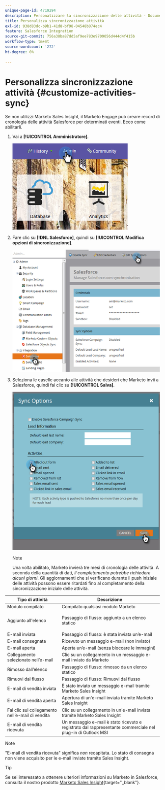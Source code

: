 ```yaml
---
unique-page-id: 4719294
description: Personalizzare la sincronizzazione delle attività - Documentazione di Marketo - Documentazione del prodotto
title: Personalizza sincronizzazione attività
exl-id: 938d83dc-b9b1-41d8-bf98-04548b074ec4
feature: Salesforce Integration
source-git-commit: 756a38ba87dd5af9ee783e9709056d444d4f415b
workflow-type: tm+mt
source-wordcount: '272'
ht-degree: 0%

---
```


# Personalizza sincronizzazione attività {#customize-activities-sync}

Se non utilizzi Marketo Sales Insight, il Marketo Engage può creare record di cronologia delle attività Salesforce per determinati eventi. Ecco come abilitarli.

1. Vai a **[!UICONTROL Amministratore]**.

   ![](assets/admin.png)

1. Fare clic su **[!DNL Salesforce]**, quindi su **[!UICONTROL Modifica opzioni di sincronizzazione]**.

   ![](assets/two-1.png)

1. Seleziona le caselle accanto alle attività che desideri che Marketo invii a Salesforce, quindi fai clic su **[!UICONTROL Salva]**.

   ![](assets/three-1.png)

   >[!NOTE]
   >
   >Una volta abilitato, Marketo invierà tre mesi di cronologia delle attività. A seconda della quantità di dati, _il completamento potrebbe richiedere alcuni giorni_. Gli aggiornamenti che si verificano durante il push iniziale delle attività possono essere ritardati fino al completamento della sincronizzazione iniziale delle attività.

<table> 
 <colgroup> 
  <col> 
  <col> 
 </colgroup> 
 <thead> 
  <tr> 
   <th>Tipo di attività</th> 
   <th>Descrizione</th> 
  </tr> 
 </thead> 
 <tbody> 
  <tr> 
   <td>Modulo compilato</td> 
   <td>Compilato qualsiasi modulo Marketo</td> 
  </tr> 
  <tr> 
   <td>Aggiunto all'elenco</td> 
   <td><p>Passaggio di flusso: aggiunto a un elenco statico</p></td> 
  </tr> 
  <tr> 
   <td>E-mail inviata</td> 
   <td>Passaggio di flusso: è stata inviata un’e-mail</td> 
  </tr> 
  <tr> 
   <td>E-mail consegnata</td> 
   <td>Ricevuto un messaggio e-mail (non inviato)</td> 
  </tr> 
  <tr> 
   <td>E-mail aperta</td> 
   <td>Aperta un’e-mail (senza bloccare le immagini)</td> 
  </tr> 
  <tr> 
   <td>Collegamento selezionato nell’e-mail</td> 
   <td>Clic su un collegamento in un messaggio e-mail inviato da Marketo</td> 
  </tr> 
  <tr> 
   <td>Rimosso dall’elenco</td> 
   <td>Passaggio di flusso: rimosso da un elenco statico</td> 
  </tr> 
  <tr> 
   <td>Rimuovi dal flusso</td> 
   <td>Passaggio di flusso: Rimuovi dal flusso</td> 
  </tr> 
  <tr> 
   <td>E-mail di vendita inviata</td> 
   <td>È stato inviato un messaggio e-mail tramite Marketo Sales Insight</td> 
  </tr> 
  <tr> 
   <td>E-mail di vendita aperta</td> 
   <td>Apertura di un'e-mail inviata tramite Marketo Sales Insight</td> 
  </tr> 
  <tr> 
   <td>Fai clic sul collegamento nell’e-mail di vendita</td> 
   <td>Clic su un collegamento in un'e-mail inviata tramite Marketo Sales Insight</td> 
  </tr> 
  <tr> 
   <td>E-mail di vendita ricevuta</td> 
   <td>Un messaggio e-mail è stato ricevuto e registrato dal rappresentante commerciale nel plug-in di Outlook MSI</td> 
  </tr> 
 </tbody> 
</table>

>[!NOTE]
>
>&quot;E-mail di vendita ricevuta&quot; significa _non_ recapitata. Lo stato di consegna non viene acquisito per le e-mail inviate tramite Sales Insight.

>[!TIP]
>
>Se sei interessato a ottenere ulteriori informazioni su Marketo in Salesforce, consulta il nostro prodotto [Marketo Sales Insight](/help/marketo/product-docs/marketo-sales-insight/msi-for-salesforce/installation/install-marketo-sales-insight-package-in-salesforce-appexchange.md){target="_blank"}.
